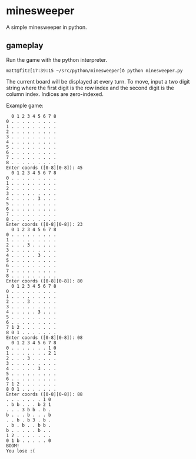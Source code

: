 # minesweeper

A simple minesweeper in python.

## gameplay

Run the game with the python interpreter.

    matt@fitz[17:39:15 ~/src/python/minesweeper]δ python minesweeper.py

The current board will be displayed at every turn. To move, input a
two digit string where the first digit is the row index and the second
digit is the column index. Indices are zero-indexed.

Example game:
    
      0 1 2 3 4 5 6 7 8
    0 . . . . . . . . .
    1 . . . . . . . . .
    2 . . . . . . . . .
    3 . . . . . . . . .
    4 . . . . . . . . .
    5 . . . . . . . . .
    6 . . . . . . . . .
    7 . . . . . . . . .
    8 . . . . . . . . .
    Enter coords ([0-8][0-8]): 45
      0 1 2 3 4 5 6 7 8
    0 . . . . . . . . .
    1 . . . . . . . . .
    2 . . . . . . . . .
    3 . . . . . . . . .
    4 . . . . . 3 . . .
    5 . . . . . . . . .
    6 . . . . . . . . .
    7 . . . . . . . . .
    8 . . . . . . . . .
    Enter coords ([0-8][0-8]): 23
      0 1 2 3 4 5 6 7 8
    0 . . . . . . . . .
    1 . . . . . . . . .
    2 . . . 3 . . . . .
    3 . . . . . . . . .
    4 . . . . . 3 . . .
    5 . . . . . . . . .
    6 . . . . . . . . .
    7 . . . . . . . . .
    8 . . . . . . . . .
    Enter coords ([0-8][0-8]): 80
      0 1 2 3 4 5 6 7 8
    0 . . . . . . . . .
    1 . . . . . . . . .
    2 . . . 3 . . . . .
    3 . . . . . . . . .
    4 . . . . . 3 . . .
    5 . . . . . . . . .
    6 . . . . . . . . .
    7 1 2 . . . . . . .
    8 0 1 . . . . . . .
    Enter coords ([0-8][0-8]): 08
      0 1 2 3 4 5 6 7 8
    0 . . . . . . . 1 0
    1 . . . . . . . 2 1
    2 . . . 3 . . . . .
    3 . . . . . . . . .
    4 . . . . . 3 . . .
    5 . . . . . . . . .
    6 . . . . . . . . .
    7 1 2 . . . . . . .
    8 0 1 . . . . . . .
    Enter coords ([0-8][0-8]): 88
    . . . . . . . 1 0
    . b b . . . b 2 1
    . . . 3 b b . b .
    b . . . b . . . b
    . . b . b 3 . b .
    . b . b . . b b .
    b . . . . . b . .
    1 2 . . . . . . .
    0 1 b . . . . . 0
    BOOM!
    You lose :(